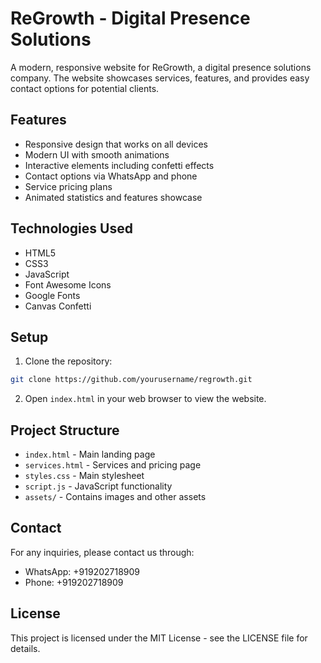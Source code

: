 # ReGrowth - Digital Presence Solutions

A modern, responsive website for ReGrowth, a digital presence solutions company. The website showcases services, features, and provides easy contact options for potential clients.

## Features

- Responsive design that works on all devices
- Modern UI with smooth animations
- Interactive elements including confetti effects
- Contact options via WhatsApp and phone
- Service pricing plans
- Animated statistics and features showcase

## Technologies Used

- HTML5
- CSS3
- JavaScript
- Font Awesome Icons
- Google Fonts
- Canvas Confetti

## Setup

1. Clone the repository:
```bash
git clone https://github.com/yourusername/regrowth.git
```

2. Open `index.html` in your web browser to view the website.

## Project Structure

- `index.html` - Main landing page
- `services.html` - Services and pricing page
- `styles.css` - Main stylesheet
- `script.js` - JavaScript functionality
- `assets/` - Contains images and other assets

## Contact

For any inquiries, please contact us through:
- WhatsApp: +919202718909
- Phone: +919202718909

## License

This project is licensed under the MIT License - see the LICENSE file for details. 